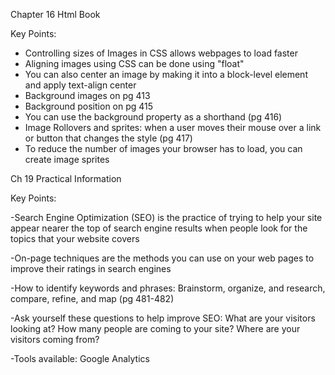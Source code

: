 Chapter 16 Html Book

Key Points:

- Controlling sizes of Images in CSS allows webpages to load faster
- Aligning images using CSS can be done using "float"
- You can also center an image by making it into a block-level element and apply text-align center
- Background images on pg 413
- Background position on pg 415
- You can use the background property as a shorthand (pg 416)
- Image Rollovers and sprites: when a user moves their mouse over a link or button that changes the style (pg 417)
- To reduce the number of images your browser has to load, you can create image sprites

Ch 19 Practical Information

Key Points:

-Search Engine Optimization (SEO) is the practice of trying to help your site appear nearer the top of search engine results when people look for the topics that your website covers

-On-page techniques are the methods you can use on your web pages to improve their ratings in search engines

-How to identify keywords and phrases: Brainstorm, organize, and research, compare, refine, and map (pg 481-482)

-Ask yourself these questions to help improve SEO: What are your visitors looking at? How many people are coming to your site? Where are your visitors coming from?

-Tools available: Google Analytics
